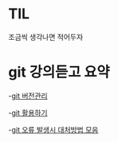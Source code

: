 # TIL 
조금씩 생각나면 적어두자


# git 강의듣고 요약
-[git 버전관리](/git/version.md)

-[git 활용하기](/git/Conceptualtheorem.md)

-[git 오류 발생시 대처방법 모음](/git/gitError.md)
